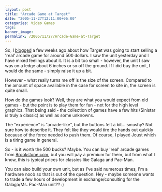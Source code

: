 ```yaml
---
layout: post
title: "Arcade Game at Target"
date: "2005-11-27T12:11:00+06:00"
categories: Video Games 
tags: 
banner_image: 
permalink: /2005/11/27/Arcade-Game-at-Target
---
```


So, I <a href="http://ray.camdenfamily.com/index.cfm/2005/10/28/And-now-for-something-really-important">blogged</a> a few weeks ago about how Target was going to start selling a 'real' arcade game for around 500 dollars. I saw the unit yesterday and I have mixed feelings about it. It is a bit too small - however, the unit I saw was on a ledge about 6 inches or so off the ground. If I did buy the unit, I would do the same - simply raise it up a bit.

However - what really turns me off is the size of the screen. Compared to the amount of space available in the case for screen to site in, the screen is quite small. 

How do the games look? Well, they are what you would expect from old games - but the point is to play them for fun - not for the high level graphics. That being said - the collection of games have a few hits (Sinistar is truly a classic) as well as some unknowns. 

The "experience" is "arcade-like", but the buttons felt a bit... smushy? Not sure how to describe it. They felt like they would tire the hands out quickly because of the force needed to push them. Of course, I played Joust which is a tiring game in general. 

So - is it worth the 500 bucks? Maybe. You can buy 'real' arcade games from <a href="http://www.brookstone.com/shop/thumbnail.asp?world_code=2&category_code=22&subcategory_code=170&search_type=subcategory&cm_re=A_BNR*MB*ARC">Brookstone.com</a>, but you will pay a premium for them, but from what I know, this is typical prices for classics like Galaga and Pac-Man. 

You can also build your own unit, but as I've said numerous times, I'm a hardware noob so that is out of the question. Hey - maybe someone wants to trade a few hours of development in exchange/consulting for the Galaga/Ms. Pac-Man unit?? :)